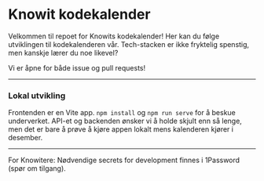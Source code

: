 # Knowit kodekalender

Velkommen til repoet for Knowits kodekalender! Her kan du følge utviklingen til kodekalenderen vår. Tech-stacken er ikke fryktelig spenstig, men kanskje lærer du noe likevel?

Vi er åpne for både issue og pull requests!

______

### Lokal utvikling

Frontenden er en Vite app. `npm install` og `npm run serve` for å beskue underverket. API-et og backenden ønsker vi å holde skjult enn så lenge, men det er bare å prøve å kjøre appen lokalt mens kalenderen kjører i desember.

______

For Knowitere: Nødvendige secrets for development finnes i 1Password (spør om tilgang).
